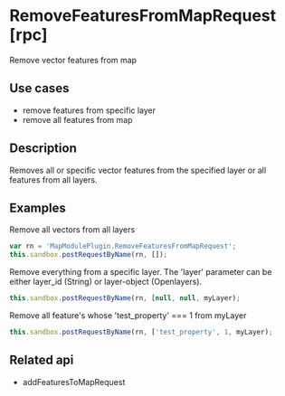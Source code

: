 # RemoveFeaturesFromMapRequest [rpc]

Remove vector features from map

## Use cases

- remove features from specific layer
- remove all features from map

## Description

Removes all or specific vector features from the specified layer or all features from all layers. 

## Examples

Remove all vectors from all layers
```javascript
var rn = 'MapModulePlugin.RemoveFeaturesFromMapRequest';
this.sandbox.postRequestByName(rn, []);
```

Remove everything from a specific layer. The 'layer' parameter can be either layer_id (String) or layer-object (Openlayers).
```javascript
this.sandbox.postRequestByName(rn, [null, null, myLayer);
```

Remove all feature's whose 'test_property' === 1 from myLayer
```javascript
this.sandbox.postRequestByName(rn, ['test_property', 1, myLayer);
```
## Related api

- addFeaturesToMapRequest